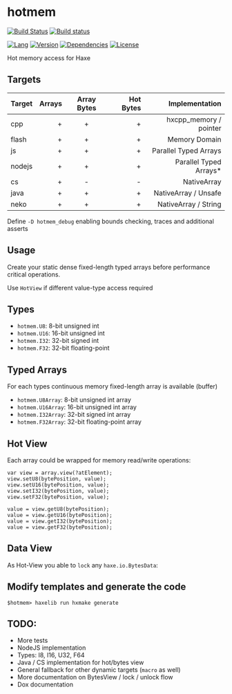 # hotmem

[![Build Status](https://travis-ci.org/eliasku/hotmem.svg?branch=develop)](https://travis-ci.org/eliasku/hotmem)
[![Build status](https://ci.appveyor.com/api/projects/status/bu04g9dv5bikgfxp?svg=true)](https://ci.appveyor.com/project/eliasku/hotmem)

[![Lang](https://img.shields.io/badge/language-haxe-orange.svg)](http://haxe.org)
[![Version](https://img.shields.io/badge/version-v0.0.2-green.svg)](https://github.com/eliasku/hotmem)
[![Dependencies](https://img.shields.io/badge/dependencies-none-green.svg)](https://github.com/eliasku/hotmem/blob/master/haxelib.json)
[![License](https://img.shields.io/badge/license-MIT-blue.svg)](http://opensource.org/licenses/MIT)

Hot memory access for Haxe

## Targets

| Target | Arrays | Array Bytes | Hot Bytes | Implementation         |
| ------ | ------:| :----------:| ---------:| ----------------------:|
| cpp    | +      | +           | +         | hxcpp_memory / pointer |
| flash  | +      | +           | +         | Memory Domain          |
| js     | +      | +           | +         | Parallel Typed Arrays  |
| nodejs | +      | +           | +         | Parallel Typed Arrays* |
| cs     | +      | -           | -         | NativeArray            |
| java   | +      | +           | +         | NativeArray / Unsafe   |
| neko   | +      | +           | +         | NativeArray / String   |

Define `-D hotmem_debug` enabling bounds checking, traces and additional asserts

## Usage

Create your static dense fixed-length typed arrays before performance critical operations.

Use `HotView` if different value-type access required

## Types

- `hotmem.U8`: 8-bit unsigned int
- `hotmem.U16`: 16-bit unsigned int
- `hotmem.I32`: 32-bit signed int
- `hotmem.F32`: 32-bit floating-point

## Typed Arrays

For each types continuous memory fixed-length array is available (buffer)

- `hotmem.U8Array`: 8-bit unsigned int array
- `hotmem.U16Array`: 16-bit unsigned int array
- `hotmem.I32Array`: 32-bit signed int array
- `hotmem.F32Array`: 32-bit floating-point array

## Hot View

Each array could be wrapped for memory read/write operations:

```
var view = array.view(?atElement);
view.setU8(bytePosition, value);
view.setU16(bytePosition, value);
view.setI32(bytePosition, value);
view.setF32(bytePosition, value);

value = view.getU8(bytePosition);
value = view.getU16(bytePosition);
value = view.getI32(bytePosition);
value = view.getF32(bytePosition);
```

## Data View

As Hot-View you able to `lock` any `haxe.io.BytesData`:

## Modify templates and generate the code

`$hotmem> haxelib run hxmake generate`

## TODO:

- More tests
- NodeJS implementation
- Types: I8, I16, U32, F64
- Java / CS implementation for hot/bytes view
- General fallback for other dynamic targets (`macro` as well)
- More documentation on BytesView / lock / unlock flow
- Dox documentation

